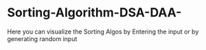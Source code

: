 # Sorting-Algorithm-DSA-DAA-
Here you can visualize the Sorting Algos  by Entering the input or by generating random input 
